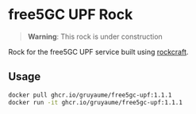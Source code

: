 # free5GC UPF Rock

> **Warning**: This rock is under construction

Rock for the free5GC UPF service built using [rockcraft](https://github.com/canonical/rockcraft). 

## Usage

```bash
docker pull ghcr.io/gruyaume/free5gc-upf:1.1.1
docker run -it ghcr.io/gruyaume/free5gc-upf:1.1.1
```

